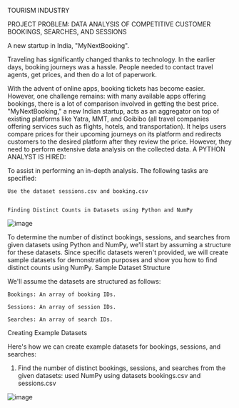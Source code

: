 TOURISM INDUSTRY

PROJECT PROBLEM: DATA ANALYSIS OF COMPETITIVE CUSTOMER BOOKINGS, SEARCHES, AND SESSIONS

A new startup in India, "MyNextBooking".

Traveling has significantly changed thanks to technology. In the earlier days, booking journeys was a hassle. People needed to contact travel agents, get prices, and then do a lot of paperwork.

With the advent of online apps, booking tickets has become easier. However, one challenge remains: with many available apps offering bookings, there is a lot of comparison involved in getting the best price. "MyNextBooking," a new Indian startup, acts as an aggregator on top of existing platforms like Yatra, MMT, and Goibibo (all travel companies offering services such as flights, hotels, and transportation). It helps users compare prices for their upcoming journeys on its platform and redirects customers to the desired platform after they review the price. However, they need to perform extensive data analysis on the collected data.
A PYTHON ANALYST IS HIRED:

To assist in performing an in-depth analysis. The following tasks are specified:

    Use the dataset sessions.csv and booking.csv 


    Finding Distinct Counts in Datasets using Python and NumPy
![image](https://github.com/user-attachments/assets/9bc6e125-6a1a-4a4f-ac69-e9ca20c0823a)

    

To determine the number of distinct bookings, sessions, and searches from given datasets using Python and NumPy, we'll start by assuming a structure for these datasets. Since specific datasets weren't provided, we will create sample datasets for demonstration purposes and show you how to find distinct counts using NumPy.
Sample Dataset Structure

We'll assume the datasets are structured as follows:

    Bookings: An array of booking IDs.

    Sessions: An array of session IDs.

    Searches: An array of search IDs.

Creating Example Datasets

Here's how we can create example datasets for bookings, sessions, and searches:

1. Find the number of distinct bookings, sessions, and searches from the given datasets: used NumPy using datasets bookings.csv and sessions.csv 


![image](https://github.com/user-attachments/assets/5f2f14d1-1aa5-460c-b57b-ab9f8b18929e)
